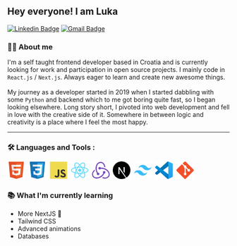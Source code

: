 ## Hey everyone! I am Luka

[![Linkedin Badge](https://img.shields.io/badge/-lukagurdulic-blue?style=flat-square&logo=Linkedin&logoColor=white&link=https://www.linkedin.com/in/gurdulic96/)](https://www.linkedin.com/in/gurdulic96/)
[![Gmail Badge](https://img.shields.io/badge/-gurdulicluka@gmail.com-c14438?style=flat-square&logo=Gmail&logoColor=white&link=mailto:gurdulicluka@gmail.com)](mailto:gurdulicluka@gmail.com)

### 👨‍💻 About me

I'm a self taught frontend developer based in Croatia and is currently looking for work and participation in open source projects. I mainly code in `React.js` / `Next.js`. Always eager to learn and create new awesome things.<br><br>
My journey as a developer started in 2019 when I started dabbling with some `Python` and backend which to me got boring quite fast, so I began looking elsewhere. Long story short, I pivoted into web development and fell in love with the creative side of it. Somewhere in between logic and creativity is a place where I feel the most happy.

---

### 🛠️ Languages and Tools :

<div>
  <img src="https://raw.githubusercontent.com/devicons/devicon/1119b9f84c0290e0f0b38982099a2bd027a48bf1/icons/html5/html5-original.svg" title="HTML" alt="HTML" width="40" height="40"/>&nbsp;
  <img src="https://raw.githubusercontent.com/devicons/devicon/1119b9f84c0290e0f0b38982099a2bd027a48bf1/icons/css3/css3-original.svg" title="CSS" alt="CSS" width="40" height="40"/>&nbsp;
  <img src="https://raw.githubusercontent.com/devicons/devicon/1119b9f84c0290e0f0b38982099a2bd027a48bf1/icons/javascript/javascript-original.svg" title="JavaScript" alt="JavaScript" width="40" height="40"/>&nbsp;
  <img src="https://raw.githubusercontent.com/devicons/devicon/1119b9f84c0290e0f0b38982099a2bd027a48bf1/icons/react/react-original.svg" title="Reactjs" alt="Reactjs" width="40" height="40"/>&nbsp;
  <img src="https://raw.githubusercontent.com/devicons/devicon/1119b9f84c0290e0f0b38982099a2bd027a48bf1/icons/redux/redux-original.svg" title="Redux" alt="Redux" width="40" height="40"/>&nbsp;
  <img src="https://raw.githubusercontent.com/devicons/devicon/1119b9f84c0290e0f0b38982099a2bd027a48bf1/icons/nextjs/nextjs-original.svg" title="Nextjs" alt="Nextjs" width="40" height="40"/>&nbsp;
  <img src="https://raw.githubusercontent.com/devicons/devicon/1119b9f84c0290e0f0b38982099a2bd027a48bf1/icons/tailwindcss/tailwindcss-plain.svg" title="Tailwindcss" alt="Tailwindcss" width="40" height="40"/>&nbsp;
  <img src="https://raw.githubusercontent.com/devicons/devicon/1119b9f84c0290e0f0b38982099a2bd027a48bf1/icons/vscode/vscode-original.svg" title="Vscode" alt="Vscode" width="40" height="40"/>&nbsp;
  <img src="https://raw.githubusercontent.com/devicons/devicon/1119b9f84c0290e0f0b38982099a2bd027a48bf1/icons/git/git-original.svg" title="Git" alt="Git" width="40" height="40"/>&nbsp;
</div>

### 📚 What I'm currently learning

- More NextJS 🥰
- Tailwind CSS
- Advanced animations
- Databases
